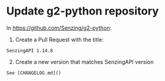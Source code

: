 # Update g2-python repository

In https://github.com/Senzing/g2-python:

1. Create a Pull Request with the title:

```console
SenzingAPI 1.14.8
```

2. Create a new version that matches SenzingAPI version

```console
See [CHANGELOG.md]()
```
